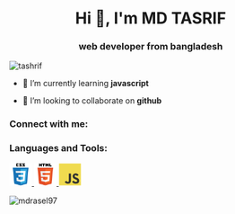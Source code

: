 <h1 align="center">Hi 👋, I'm MD TASRIF </h1>
<h3 align="center">web developer from bangladesh</h3>

<p align="left"> <img src="https://komarev.com/ghpvc/?username=tashrif1998&label=PROFILE+VIEWS" alt="tashrif" /> </p>

- 🌱 I’m currently learning **javascript**

- 👯 I’m looking to collaborate on **github**

<h3 align="left">Connect with me:</h3>
<p align="left">
</p>

<h3 align="left">Languages and Tools:</h3>
<p align="left"> <a href="https://www.w3schools.com/css/" target="_blank" rel="noreferrer"> <img src="https://raw.githubusercontent.com/devicons/devicon/master/icons/css3/css3-original-wordmark.svg" alt="css3" width="40" height="40"/> </a> <a href="https://www.w3.org/html/" target="_blank" rel="noreferrer"> <img src="https://raw.githubusercontent.com/devicons/devicon/master/icons/html5/html5-original-wordmark.svg" alt="html5" width="40" height="40"/> </a> <a href="https://developer.mozilla.org/en-US/docs/Web/JavaScript" target="_blank" rel="noreferrer"> <img src="https://raw.githubusercontent.com/devicons/devicon/master/icons/javascript/javascript-original.svg" alt="javascript" width="40" height="40"/> </a> </p>

<p><img align="center" src="https://github-readme-stats.vercel.app/api/top-langs?username=mdrasel97&show_icons=true&locale=en&layout=compact" alt="mdrasel97" /></p>

